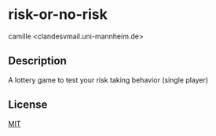 # risk-or-no-risk
camille <clandesvmail.uni-mannheim.de>

## Description

A lottery game to test your risk taking behavior (single player)

## License

[MIT](LICENSE)
